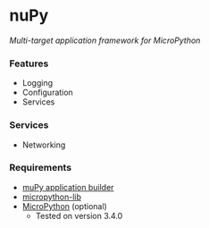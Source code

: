 # nuPy
_Multi-target application framework for MicroPython_

### Features

* Logging
* Configuration
* Services

### Services

* Networking

### Requirements

* [muPy application builder](https://github.com/nbyoung/muPy)
* [micropython-lib](https://github.com/micropython/micropython-lib)
* [MicroPython](https://github.com/micropython/micropython) (optional)
  * Tested on version 3.4.0
